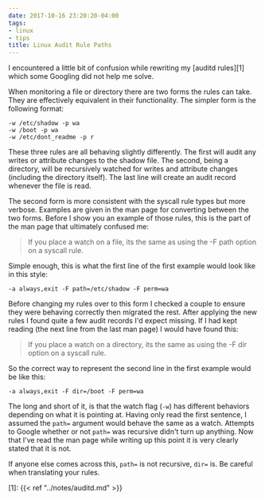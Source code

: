 ```yaml
---
date: 2017-10-16 23:20:20-04:00
tags:
- linux
- tips
title: Linux Audit Rule Paths
---
```


I encountered a little bit of confusion while rewriting my [auditd rules][1]
which some Googling did not help me solve.

When monitoring a file or directory there are two forms the rules can take.
They are effectively equivalent in their functionality. The simpler form is the
following format:

```
-w /etc/shadow -p wa
-w /boot -p wa
-w /etc/dont_readme -p r
```

These three rules are all behaving slightly differently. The first will audit
any writes or attribute changes to the shadow file. The second, being a
directory, will be recursively watched for writes and attribute changes
(including the directory itself). The last line will create an audit record
whenever the file is read.

The second form is more consistent with the syscall rule types but more
verbose. Examples are given in the man page for converting between the two
forms. Before I show you an example of those rules, this is the part of the man
page that ultimately confused me:

> If you place a watch on a file, its the same as using the -F path option on a
> syscall rule.

Simple enough, this is what the first line of the first example would look like
in this style:

```
-a always,exit -F path=/etc/shadow -F perm=wa
```

Before changing my rules over to this form I checked a couple to ensure they
were behaving correctly then migrated the rest. After applying the new rules I
found quite a few audit records I'd expect missing. If I had kept reading (the
next line from the last man page) I would have found this:

> If you place a watch on a directory, its the same as using the -F dir option
> on a syscall rule.

So the correct way to represent the second line in the first example would be
like this:

```
-a always,exit -F dir=/boot -F perm=wa
```

The long and short of it, is that the watch flag (`-w`) has different behaviors
depending on what it is pointing at. Having only read the first sentence, I
assumed the `path=` argument would behave the same as a watch. Attempts to
Google whether or not `path=` was recursive didn't turn up anything. Now that
I've read the man page while writing up this point it is very clearly stated
that it is not.

If anyone else comes across this, `path=` is not recursive, `dir=` is. Be
careful when translating your rules.

[1]: {{< ref "../notes/auditd.md" >}}
